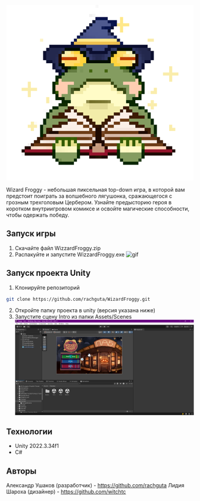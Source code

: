 <p align="center">
  <img src="Assets/Sprites/иконка.png" alt="Описание" width="600"/>
</p>

Wizard Froggy - небольшая пиксельная top-down игра, в которой вам предстоит поиграть за волшебного лягушонка, сражающегося с грозным трехголовым Цербером. Узнайте предысторию героя в коротком внутриигровом комиксе и освойте магические способности, чтобы одержать победу.
## Запуск игры
1. Скачайте файл WizzardFroggy.zip
2. Распакуйте и запустите WizzardFroggy.exe
![gif](Assets/gif.gif)
## Запуск проекта Unity
1. Клонируйте репозиторий
```bash
git clone https://github.com/rachguta/WizardFroggy.git
```
2. Откройте папку проекта в unity (версия указана ниже)
3. Запустите сцену Intro из папки Assets/Scenes
![picture](Assets/gameInUnity.png)
## Технологии
- Unity 2022.3.34f1
- C#
## Авторы
Александр Ушаков (разработчик) - https://github.com/rachguta
Лидия Шароха (дизайнер) - https://github.com/witchtc
